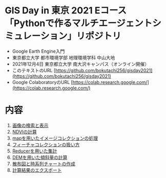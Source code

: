 # GIS Day in 東京 2021 Eコース「Pythonで作るマルチエージェントシミュレーション」リポジトリ

* Google Earth Engine入門
* 東京都立大学 都市環境学部 地理環境学科 中山大地
* 2021年12月4日 東京都立大学 南大沢キャンパス（オンライン開催）
* このテキストのURL [https://github.com/bokutachi256/gisday2021](https://github.com/bokutachi256/gisday2021)
* Google ColaboratoryのURL [https://colab.research.google.com/](https://colab.research.google.com/)

# 内容
1. [画像の検索と表示](https://github.com/bokutachi256/gisday2020/blob/main/01%20%E8%A1%9B%E6%98%9F%E7%94%BB%E5%83%8F%E3%81%AE%E6%A4%9C%E7%B4%A2%E3%81%A8%E8%A1%A8%E7%A4%BA.md)
2. [NDVIの計算](https://github.com/bokutachi256/gisday2020/blob/main/02%20NDVI%E3%81%AE%E8%A8%88%E7%AE%97.md)
3. [mapを用いたイメージコレクションの処理](https://github.com/bokutachi256/gisday2020/blob/main/03%20map%E3%82%92%E7%94%A8%E3%81%84%E3%81%9F%E3%82%A4%E3%83%A1%E3%83%BC%E3%82%B8%E3%82%B3%E3%83%AC%E3%82%AF%E3%82%B7%E3%83%A7%E3%83%B3%E3%81%AE%E5%87%A6%E7%90%86.md)
4. [フィーチャコレクションの扱い方](https://github.com/bokutachi256/gisday2020/blob/main/04%20%E3%83%95%E3%82%A3%E3%83%BC%E3%83%81%E3%83%A3%E3%82%B3%E3%83%AC%E3%82%AF%E3%82%B7%E3%83%A7%E3%83%B3%E3%81%AE%E6%89%B1%E3%81%84%E6%96%B9.md)
5. [Reducerを用いた集計](https://github.com/bokutachi256/gisday2020/blob/main/05%20Reducer%E3%82%92%E7%94%A8%E3%81%84%E3%81%9F%E9%9B%86%E8%A8%88.md)
6. [DEMを用いた傾斜量の計算](https://github.com/bokutachi256/gisday2020/blob/main/06%20DEM%E3%82%92%E7%94%A8%E3%81%84%E3%81%9F%E5%82%BE%E6%96%9C%E9%87%8F%E3%81%AE%E8%A8%88%E7%AE%97.md)
7. [散布図と時系列チャートの作成](https://github.com/bokutachi256/gisday2020/blob/main/07%20%E6%95%A3%E5%B8%83%E5%9B%B3%E3%81%A8%E6%99%82%E7%B3%BB%E5%88%97%E3%82%B0%E3%83%A9%E3%83%95%E3%81%AE%E4%BD%9C%E6%88%90.md)
8. [計算結果のエクスポート](https://github.com/bokutachi256/gisday2020/blob/main/08%20%E8%A8%88%E7%AE%97%E7%B5%90%E6%9E%9C%E3%81%AE%E3%82%A8%E3%82%AF%E3%82%B9%E3%83%9D%E3%83%BC%E3%83%88.md)
